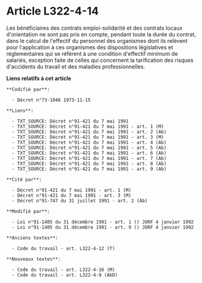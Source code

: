 # Article L322-4-14

Les bénéficiaires des contrats emploi-solidarité et des contrats locaux d'orientation ne sont pas pris en compte, pendant
toute la durée du contrat, dans le calcul de l'effectif du personnel des organismes dont ils relèvent pour l'application à
ces organismes des dispositions législatives et réglementaires qui se réfèrent à une condition d'effectif minimum de
salariés, exception faite de celles qui concernent la tarification des risques d'accidents du travail et des maladies
professionnelles.

**Liens relatifs à cet article**

	**Codifié par**:

	  - Décret n°73-1046 1973-11-15

	**Liens**:

	  - TXT_SOURCE: Décret n°91-421 du 7 mai 1991
	  - TXT_SOURCE: Décret n°91-421 du 7 mai 1991 - art. 1 (M)
	  - TXT_SOURCE: Décret n°91-421 du 7 mai 1991 - art. 2 (Ab)
	  - TXT_SOURCE: Décret n°91-421 du 7 mai 1991 - art. 3 (M)
	  - TXT_SOURCE: Décret n°91-421 du 7 mai 1991 - art. 4 (Ab)
	  - TXT_SOURCE: Décret n°91-421 du 7 mai 1991 - art. 5 (Ab)
	  - TXT_SOURCE: Décret n°91-421 du 7 mai 1991 - art. 6 (Ab)
	  - TXT_SOURCE: Décret n°91-421 du 7 mai 1991 - art. 7 (Ab)
	  - TXT_SOURCE: Décret n°91-421 du 7 mai 1991 - art. 8 (Ab)
	  - TXT_SOURCE: Décret n°91-421 du 7 mai 1991 - art. 9 (Ab)

	**Cité par**:

	  - Décret n°91-421 du 7 mai 1991 - art. 1 (M)
	  - Décret n°91-421 du 7 mai 1991 - art. 3 (M)
	  - Décret n°91-747 du 31 juillet 1991 - art. 2 (Ab)

	**Modifié par**:

	  - Loi n°91-1405 du 31 décembre 1991 - art. 1 () JORF 4 janvier 1992
	  - Loi n°91-1405 du 31 décembre 1991 - art. 9 () JORF 4 janvier 1992

	**Anciens textes**:

	  - Code du travail - art. L322-4-12 (T)

	**Nouveaux textes**:

	  - Code du travail - art. L322-4-16 (M)
	  - Code du travail - art. L322-4-9 (AbD)
